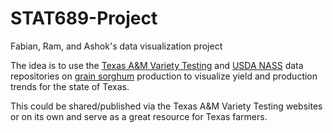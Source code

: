 # STAT689-Project
Fabian, Ram, and Ashok's data visualization project


The idea is to use the [Texas A&M Variety Testing](http://varietytesting.tamu.edu/grainsorghum/) and [USDA NASS](https://quickstats.nass.usda.gov/) data repositories on [grain sorghum](https://www.sorghumcheckoff.com/sorghum-101/) production to visualize yield and production trends for the state of Texas. 

This could be shared/published via the Texas A&M Variety Testing websites or on its own and serve as a great resource for Texas farmers.









